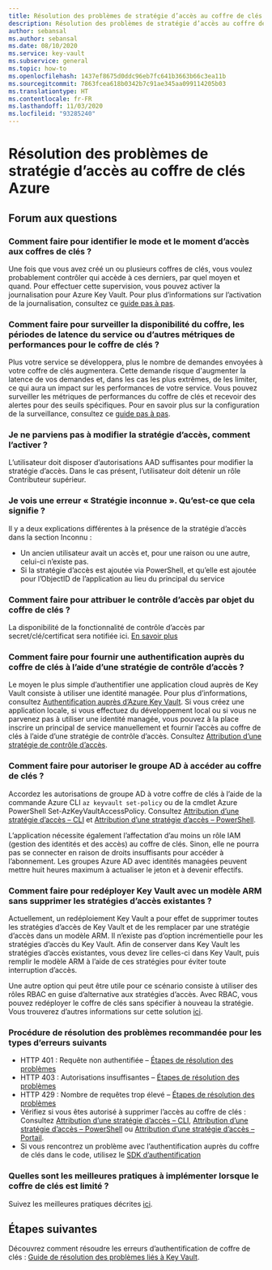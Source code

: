 ```yaml
---
title: Résolution des problèmes de stratégie d’accès au coffre de clés Azure
description: Résolution des problèmes de stratégie d’accès au coffre de clés Azure
author: sebansal
ms.author: sebansal
ms.date: 08/10/2020
ms.service: key-vault
ms.subservice: general
ms.topic: how-to
ms.openlocfilehash: 1437ef8675d0ddc96eb7fc641b3663b66c3ea11b
ms.sourcegitcommit: 7863fcea618b0342b7c91ae345aa099114205b03
ms.translationtype: HT
ms.contentlocale: fr-FR
ms.lasthandoff: 11/03/2020
ms.locfileid: "93285240"
---
```

# <a name="troubleshooting-azure-key-vault-access-policy-issues"></a>Résolution des problèmes de stratégie d’accès au coffre de clés Azure

## <a name="frequently-asked-questions"></a>Forum aux questions

### <a name="how-can-i-identify-how-and-when-key-vaults-are-accessed"></a>Comment faire pour identifier le mode et le moment d’accès aux coffres de clés ?

Une fois que vous avez créé un ou plusieurs coffres de clés, vous voulez probablement contrôler qui accède à ces derniers, par quel moyen et quand. Pour effectuer cette supervision, vous pouvez activer la journalisation pour Azure Key Vault. Pour plus d’informations sur l’activation de la journalisation, consultez ce [guide pas à pas](./logging.md).

### <a name="how-can-i-monitor-vault-availability-service-latency-periods-or-other-performance-metrics-for-key-vault"></a>Comment faire pour surveiller la disponibilité du coffre, les périodes de latence du service ou d’autres métriques de performances pour le coffre de clés ?

Plus votre service se développera, plus le nombre de demandes envoyées à votre coffre de clés augmentera. Cette demande risque d'augmenter la latence de vos demandes et, dans les cas les plus extrêmes, de les limiter, ce qui aura un impact sur les performances de votre service. Vous pouvez surveiller les métriques de performances du coffre de clés et recevoir des alertes pour des seuils spécifiques. Pour en savoir plus sur la configuration de la surveillance, consultez ce [guide pas à pas](./alert.md).

### <a name="i-am-not-able-to-modify-access-policy-how-can-it-be-enabled"></a>Je ne parviens pas à modifier la stratégie d’accès, comment l’activer ?
L’utilisateur doit disposer d’autorisations AAD suffisantes pour modifier la stratégie d’accès. Dans le cas présent, l’utilisateur doit détenir un rôle Contributeur supérieur.

### <a name="i-am-seeing-unkwown-policy-error-what-does-that-mean"></a>Je vois une erreur « Stratégie inconnue ». Qu’est-ce que cela signifie ?
Il y a deux explications différentes à la présence de la stratégie d’accès dans la section Inconnu :
* Un ancien utilisateur avait un accès et, pour une raison ou une autre, celui-ci n’existe pas.
* Si la stratégie d’accès est ajoutée via PowerShell, et qu’elle est ajoutée pour l’ObjectID de l’application au lieu du principal du service

### <a name="how-can-i-assign-access-control-per-key-vault-object"></a>Comment faire pour attribuer le contrôle d’accès par objet du coffre de clés ? 

La disponibilité de la fonctionnalité de contrôle d’accès par secret/clé/certificat sera notifiée ici. [En savoir plus](https://feedback.azure.com/forums/906355-azure-key-vault/suggestions/32213176-per-secret-key-certificate-access-control)

### <a name="how-can-i-provide-key-vault-authenticate-using-access-control-policy"></a>Comment faire pour fournir une authentification auprès du coffre de clés à l’aide d’une stratégie de contrôle d’accès ?

Le moyen le plus simple d’authentifier une application cloud auprès de Key Vault consiste à utiliser une identité managée. Pour plus d’informations, consultez [Authentification auprès d’Azure Key Vault](authentication.md).
Si vous créez une application locale, si vous effectuez du développement local ou si vous ne parvenez pas à utiliser une identité managée, vous pouvez à la place inscrire un principal de service manuellement et fournir l’accès au coffre de clés à l’aide d’une stratégie de contrôle d’accès. Consultez [Attribution d’une stratégie de contrôle d’accès](assign-access-policy-portal.md).

### <a name="how-can-i-give-the-ad-group-access-to-the-key-vault"></a>Comment faire pour autoriser le groupe AD à accéder au coffre de clés ?

Accordez les autorisations de groupe AD à votre coffre de clés à l’aide de la commande Azure CLI `az keyvault set-policy` ou de la cmdlet Azure PowerShell Set-AzKeyVaultAccessPolicy. Consultez [Attribution d’une stratégie d’accès – CLI](assign-access-policy-cli.md) et [Attribution d’une stratégie d’accès – PowerShell](assign-access-policy-powershell.md).

L’application nécessite également l’affectation d’au moins un rôle IAM (gestion des identités et des accès) au coffre de clés. Sinon, elle ne pourra pas se connecter en raison de droits insuffisants pour accéder à l’abonnement. Les groupes Azure AD avec identités managées peuvent mettre huit heures maximum à actualiser le jeton et à devenir effectifs.

### <a name="how-can-i-redeploy-key-vault-with-arm-template-without-deleting-existing-access-policies"></a>Comment faire pour redéployer Key Vault avec un modèle ARM sans supprimer les stratégies d’accès existantes ?

Actuellement, un redéploiement Key Vault a pour effet de supprimer toutes les stratégies d’accès de Key Vault et de les remplacer par une stratégie d’accès dans un modèle ARM. Il n’existe pas d’option incrémentielle pour les stratégies d’accès du Key Vault. Afin de conserver dans Key Vault les stratégies d’accès existantes, vous devez lire celles-ci dans Key Vault, puis remplir le modèle ARM à l’aide de ces stratégies pour éviter toute interruption d’accès.

Une autre option qui peut être utile pour ce scénario consiste à utiliser des rôles RBAC en guise d’alternative aux stratégies d’accès. Avec RBAC, vous pouvez redéployer le coffre de clés sans spécifier à nouveau la stratégie. Vous trouverez d’autres informations sur cette solution [ici](./rbac-guide.md).

### <a name="recommended-troubleshooting-steps-for-following-error-types"></a>Procédure de résolution des problèmes recommandée pour les types d’erreurs suivants

* HTTP 401 : Requête non authentifiée – [Étapes de résolution des problèmes](rest-error-codes.md#http-401-unauthenticated-request)
* HTTP 403 : Autorisations insuffisantes – [Étapes de résolution des problèmes](rest-error-codes.md#http-403-insufficient-permissions)
* HTTP 429 : Nombre de requêtes trop élevé – [Étapes de résolution des problèmes](rest-error-codes.md#http-429-too-many-requests)
* Vérifiez si vous êtes autorisé à supprimer l’accès au coffre de clés : Consultez [Attribution d’une stratégie d’accès – CLI](assign-access-policy-cli.md), [Attribution d’une stratégie d’accès – PowerShell](assign-access-policy-powershell.md) ou [Attribution d’une stratégie d’accès – Portail](assign-access-policy-portal.md).
* Si vous rencontrez un problème avec l’authentification auprès du coffre de clés dans le code, utilisez le [SDK d’authentification](https://azure.github.io/azure-sdk/posts/2020-02-25/defaultazurecredentials.html)

### <a name="what-are-the-best-practices-i-should-implement-when-key-vault-is-getting-throttled"></a>Quelles sont les meilleures pratiques à implémenter lorsque le coffre de clés est limité ?
Suivez les meilleures pratiques décrites [ici](overview-throttling.md#how-to-throttle-your-app-in-response-to-service-limits).

## <a name="next-steps"></a>Étapes suivantes

Découvrez comment résoudre les erreurs d’authentification de coffre de clés : [Guide de résolution des problèmes liés à Key Vault](rest-error-codes.md).